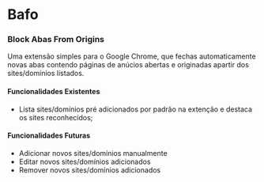 # Bafo
### Block Abas From Origins

Uma extensão simples para o Google Chrome, que fechas automaticamente novas abas contendo páginas de anúcios abertas e originadas apartir dos sites/domínios listados.

#### Funcionalidades Existentes
* Lista sites/domínios pré adicionados por padrão na extenção e destaca os sites reconhecidos;

#### Funcionalidades Futuras
* Adicionar novos sites/domínios manualmente
* Editar novos sites/domínios adicionados
* Remover novos sites/domínios adicionados